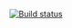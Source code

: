 [![Build status](https://ci.appveyor.com/api/projects/status/teqsaa5dvuxlsgx3?svg=true)](https://ci.appveyor.com/project/Dashket7/api)
